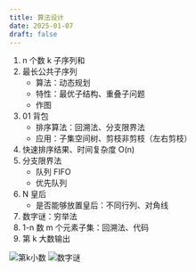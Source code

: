 ```yaml
---
title: 算法设计
date: 2025-01-07
draft: false
---
```


1. n 个数 k 子序列和
2. 最长公共子序列
    - 算法：动态规划
    - 特性：最优子结构、重叠子问题
    - 作图
3. 01 背包
    - 排序算法：回溯法、分支限界法
    - 应用：子集空间树、剪枝非剪枝（左右剪枝）
4. 快速排序结果、时间复杂度 O(n)
5. 分支限界法
    - 队列 FIFO
    - 优先队列
6. N 皇后
    - 是否能够放置皇后：不同行列、对角线
7. 数字谜：穷举法
8. 1-n 数 m 个元素子集：回溯法、代码
9. 第 k 大数输出

![第k小数](/img/第k小数.png)
![数字谜](/img/数字谜.png)
